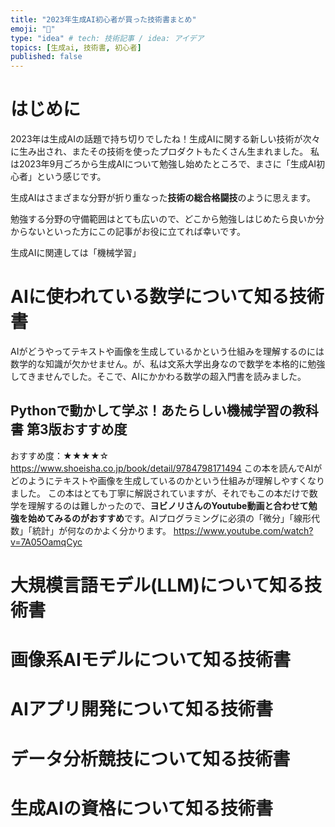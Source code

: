 ```yaml
---
title: "2023年生成AI初心者が買った技術書まとめ"
emoji: "🕌"
type: "idea" # tech: 技術記事 / idea: アイデア
topics: [生成ai, 技術書, 初心者]
published: false
---
```


# はじめに
2023年は生成AIの話題で持ち切りでしたね！生成AIに関する新しい技術が次々に生み出され、またその技術を使ったプロダクトもたくさん生まれました。
私は2023年9月ごろから生成AIについて勉強し始めたところで、まさに「生成AI初心者」という感じです。

生成AIはさまざまな分野が折り重なった**技術の総合格闘技**のように思えます。

勉強する分野の守備範囲はとても広いので、どこから勉強しはじめたら良いか分からないといった方にこの記事がお役に立てれば幸いです。

生成AIに関連しては「機械学習」

# AIに使われている数学について知る技術書
AIがどうやってテキストや画像を生成しているかという仕組みを理解するのには数学的な知識が欠かせません。が、私は文系大学出身なので数学を本格的に勉強してきませんでした。そこで、AIにかかわる数学の超入門書を読みました。

## Pythonで動かして学ぶ！あたらしい機械学習の教科書 第3版おすすめ度
おすすめ度：★★★★☆
https://www.shoeisha.co.jp/book/detail/9784798171494
この本を読んでAIがどのようにテキストや画像を生成しているのかという仕組みが理解しやすくなりました。
この本はとても丁寧に解説されていますが、それでもこの本だけで数学を理解するのは難しかったので、**ヨビノリさんのYoutube動画と合わせて勉強を始めてみるのがおすすめ**です。AIプログラミングに必須の「微分」「線形代数」「統計」が何なのかよく分かります。
https://www.youtube.com/watch?v=7A05OamqCyc

## 

# 大規模言語モデル(LLM)について知る技術書

# 画像系AIモデルについて知る技術書

# AIアプリ開発について知る技術書

# データ分析競技について知る技術書

# 生成AIの資格について知る技術書


